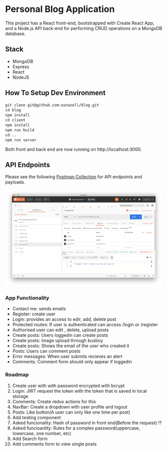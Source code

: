 # Personal Blog Application

This project has a React front-end, bootstrapped with Create React App, and a Node.js API back-end for performing CRUD operations on a MongoDB database.

## Stack

- MongoDB
- Express
- React
- NodeJS

## How To Setup Dev Environment

```
git clone git@github.com:asnazell/blog.git
cd blog
npm install
cd client
npm install
npm run build
cd ..
npm run server
```

Both front and back end are now running on http://localhost:3000.

## API Endpoints

Please see the following [Postman Collection](postman.collection.json) for
API endpoints and payloads.

![postman screenshot](postman.screenshot.png)

### App Functionality

- Contact me: sends emails
- Register: create user
- Login: provides an access to edir, add, delete post
- Protected routes: If user is authenticated can access /login or /register
- Authorised user can edit , delete, upload posts
- Create posts: Users loggedin can create posts
- Create posts: Image upload through busboy
- Create posts: Shows the email of the user who created it
- Posts: Users can comment posts
- Error messages: When user submits recieves an alert
- Comments: Comment form should only appear if loggedin

### Roadmap

1. Create user with with password encrypted with bcrypt
2. Login: JWT request the token with the token that is saved in local storage
3. Comments: Create redux actions for this
4. NavBar: Create a dropdown with user profile and logout
5. Posts: Like button(A user can only like one time per post)
6. Add testing component
7. Asked funcionality: Hash of password in front end(Before the request) !?
8. Asked funcioanlity: Rules for a complex password(uppercase, lowercase, one number, etc)
9. Add Search form
10. Add comments form to view single posts
